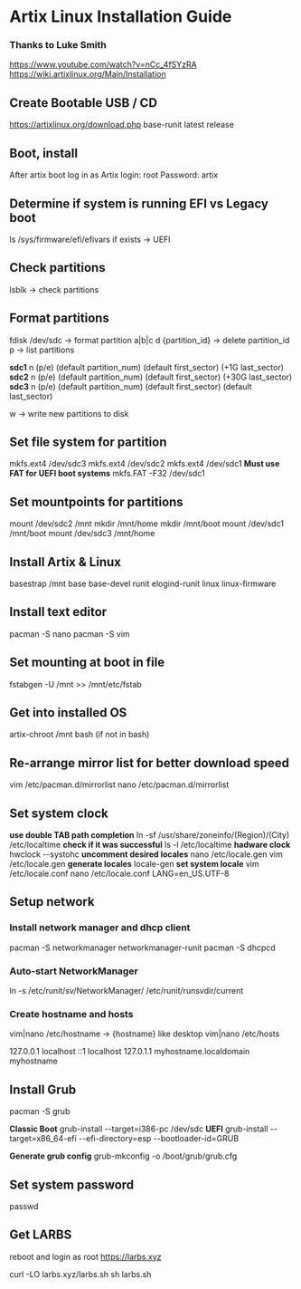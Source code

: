 # Artix Linux Installation Guide
### **Thanks to Luke Smith**
https://www.youtube.com/watch?v=nCc_4fSYzRA
https://wiki.artixlinux.org/Main/Installation

## Create Bootable USB / CD
https://artixlinux.org/download.php
base-runit latest release

## Boot, install
After artix boot log in as
Artix login: root
Password: artix

## Determine if system is running EFI vs Legacy boot
ls /sys/firmware/efi/efivars 
if exists -> UEFI

## Check partitions
lsblk -> check partitions

## Format partitions
fdisk /dev/sdc -> format partition a|b|c
d {partition_id} -> delete partition_id
p -> list partitions

**sdc1**
n (p/e) (default partition_num) (default first_sector) (+1G last_sector)
**sdc2**
n (p/e) (default partition_num) (default first_sector) (+30G last_sector)
**sdc3**
n (p/e) (default partition_num) (default first_sector) (default last_sector) 

w -> write new partitions to disk 

## Set file system for partition
mkfs.ext4 /dev/sdc3
mkfs.ext4 /dev/sdc2
mkfs.ext4 /dev/sdc1 
**Must use FAT for UEFI boot systems**
mkfs.FAT -F32 /dev/sdc1 

## Set mountpoints for partitions
mount /dev/sdc2 /mnt
mkdir /mnt/home
mkdir /mnt/boot
mount /dev/sdc1 /mnt/boot
mount /dev/sdc3 /mnt/home

## Install Artix & Linux
basestrap /mnt base base-devel runit elogind-runit linux linux-firmware

## Install text editor
pacman -S nano
pacman -S vim

## Set mounting at boot in file
fstabgen -U /mnt >> /mnt/etc/fstab

## Get into installed OS
artix-chroot /mnt
bash (if not in bash)

## Re-arrange mirror list for better download speed
vim /etc/pacman.d/mirrorlist 
nano /etc/pacman.d/mirrorlist

## Set system clock
**use double TAB path completion**
ln -sf /usr/share/zoneinfo/(Region)/(City) /etc/localtime 
**check if it was successful**
ls -l /etc/localtime
**hadware clock**
hwclock --systohc
**uncomment desired locales**
nano /etc/locale.gen
vim /etc/locale.gen
**generate locales**
locale-gen
**set system locale**
vim /etc/locale.conf
nano /etc/locale.conf
LANG=en_US.UTF-8

## Setup network
### Install network manager and dhcp client
pacman -S networkmanager networkmanager-runit
pacman -S dhcpcd
### Auto-start NetworkManager
ln -s /etc/runit/sv/NetworkManager/ /etc/runit/runsvdir/current
### Create hostname and hosts
vim|nano /etc/hostname -> {hostname} like desktop
vim|nano /etc/hosts

127.0.0.1        localhost
::1              localhost
127.0.1.1        myhostname.localdomain	myhostname

## Install Grub
pacman -S grub 

**Classic Boot**
grub-install --target=i386-pc /dev/sdc
**UEFI**
grub-install --target=x86_64-efi --efi-directory=esp --bootloader-id=GRUB

**Generate grub config**
grub-mkconfig -o /boot/grub/grub.cfg

## Set system password
passwd

## Get LARBS
reboot and login as root 
https://larbs.xyz

curl -LO larbs.xyz/larbs.sh
sh larbs.sh 